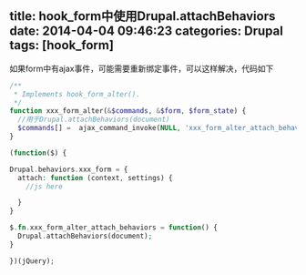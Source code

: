 title: hook_form中使用Drupal.attachBehaviors
date: 2014-04-04 09:46:23
categories: Drupal
tags: [hook_form]
---

如果form中有ajax事件，可能需要重新绑定事件，可以这样解决，代码如下

```php
/**
 * Implements hook_form_alter().
 */
function xxx_form_alter(&$commands, &$form, $form_state) {
  //用于Drupal.attachBehaviors(document)
  $commands[] =  ajax_command_invoke(NULL, 'xxx_form_alter_attach_behaviors');
}

(function($) {

Drupal.behaviors.xxx_form = {
  attach: function (context, settings) {
    //js here

  }
}

$.fn.xxx_form_alter_attach_behaviors = function() {
  Drupal.attachBehaviors(document);
}

})(jQuery);
```
